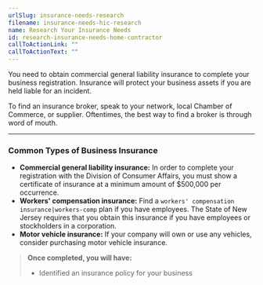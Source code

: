 ```yaml
---
urlSlug: insurance-needs-research
filename: insurance-needs-hic-research
name: Research Your Insurance Needs
id: research-insurance-needs-home-contractor
callToActionLink: ""
callToActionText: ""
---
```


You need to obtain commercial general liability insurance to complete your business registration. Insurance will protect your business assets if you are held liable for an incident.

To find an insurance broker, speak to your network, local Chamber of Commerce, or supplier. Oftentimes, the best way to find a broker is through word of mouth.

---

### Common Types of Business Insurance

- **Commercial general liability insurance:** In order to complete your registration with the Division of Consumer Affairs, you must show a certificate of insurance at a minimum amount of $500,000 per occurrence.
- **Workers' compensation insurance:** Find a `workers' compensation insurance|workers-comp` plan if you have employees. The State of New Jersey requires that you obtain this insurance if you have employees or stockholders in a corporation.
- **Motor vehicle insurance:** If your company will own or use any vehicles, consider purchasing motor vehicle insurance.

> **Once completed, you will have:**
>
> - Identified an insurance policy for your business

